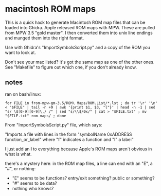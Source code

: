 macintosh ROM maps
==================
This is a quick hack to generate Macintosh ROM map files that can be loaded into Ghidra.  Apple released ROM maps with MPW.  These are pulled from MPW 3.5 "gold master".  I then converted them into unix line endings and munged them into the right format.

Use with Ghidra's "ImportSymbolsScript.py" and a copy of the ROM you want to look at.

Don't see your mac listed?  It's got the same map as one of the other ones.  See "Makefile" to figure out which one, if you don't already know.

notes
-----

ran on bash/linux:

	for FILE in from-mpw-gm-3.5/ROM\ Maps/ROM.List/*.lst ; do tr '\r' '\n' < "$FILE" | tail -n +9 | awk '{print $1, $3, "l"}' | head -n -1 | sed "s/ \$[0-9][0-9]\,/ /" | sed "s/\\$/0x/" | cat > "$FILE.txt" ; mv "$FILE.txt" rom-maps/ ; done

From "ImportSymbolsScript.py" file, which says:

"Imports a file with lines in the form "symbolName 0xADDRESS function_or_label" where "f" indicates a function and "l" a label"

I just add an l to everything because Apple's ROM maps aren't obvious in what is what.

there's a mystery here: in the ROM map files, a line can end with an "E", a "#", or nothing:

* "E" seems to be functions? entry/exit something? public or something?
* "#" seems to be data?
* nothing who knows?

